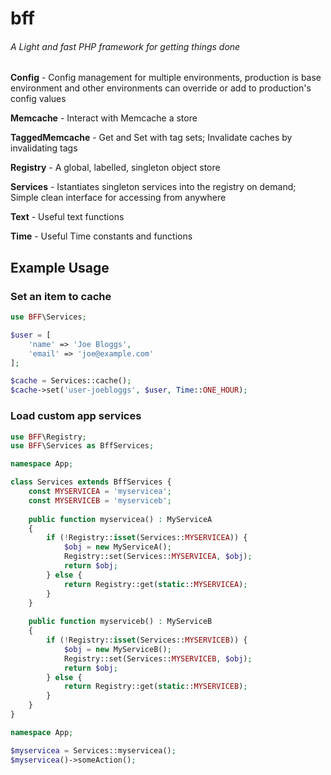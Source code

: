 # bff
###### A Light and fast PHP framework for getting things done

**Config** - Config management for multiple environments, production is base environment and other environments can override or add to production's config values

**Memcache** - Interact with Memcache a store

**TaggedMemcache** - Get and Set with tag sets; Invalidate caches by invalidating tags

**Registry** - A global, labelled, singleton object store

**Services** - Istantiates singleton services into the registry on demand; Simple clean interface for accessing from anywhere

**Text** - Useful text functions

**Time** - Useful Time constants and functions

## Example Usage

### Set an item to cache
```php
use BFF\Services;

$user = [
    'name' => 'Joe Bloggs',
    'email' => 'joe@example.com'
];

$cache = Services::cache();
$cache->set('user-joebloggs', $user, Time::ONE_HOUR);
```

### Load custom app services
```php
use BFF\Registry;
use BFF\Services as BffServices;

namespace App;

class Services extends BffServices {
    const MYSERVICEA = 'myservicea';
    const MYSERVICEB = 'myserviceb';
    
    public function myservicea() : MyServiceA
    {
        if (!Registry::isset(Services::MYSERVICEA)) {
            $obj = new MyServiceA();
            Registry::set(Services::MYSERVICEA, $obj);
            return $obj;
        } else {
            return Registry::get(static::MYSERVICEA);
        }
    }
    
    public function myserviceb() : MyServiceB
    {
        if (!Registry::isset(Services::MYSERVICEB)) {
            $obj = new MyServiceB();
            Registry::set(Services::MYSERVICEB, $obj);
            return $obj;
        } else {
            return Registry::get(static::MYSERVICEB);
        }
    }
}
```
```php
namespace App;

$myservicea = Services::myservicea();
$myservicea()->someAction();
```

